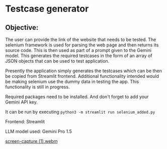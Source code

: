 # Testcase generator
## Objective:
The user can provide the link of the website that needs to be tested. The selenium framework is used for parsing the web page and then returns its source code. This is then used as part of a prompt given to the Gemini model. This generates the required testcases in the form of an array of JSON objects that can be used to test application. 

Presently the application simply generates the testcases which can be then be copied from Streamlit frontend. Additional functionality intended would be making selenium use the dummy data in testing the app. This functionality is still in progress.

Required packages need to be installed. And don't forget to add your Gemini API key.

It can be run by executing 
```python3 -m streamlit run selenium_added.py```

Frontend: Streamlit

LLM model used: Gemini Pro 1.5
 
[screen-capture (1).webm](https://github.com/IAMSUPERBOY/SAT_HACK_SELENIUM/assets/117973059/b992ff6a-2b1e-4c90-8e50-61fe6834b00c)
